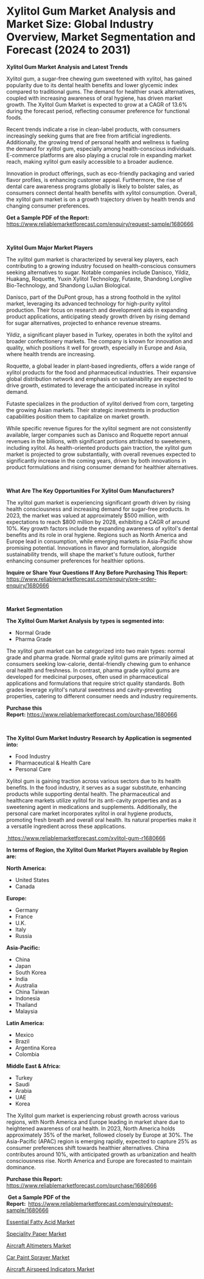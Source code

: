 <p><h1>Xylitol Gum Market Analysis and Market Size: Global Industry Overview, Market Segmentation and Forecast (2024 to 2031)</h1></p><p><strong>Xylitol Gum Market Analysis and Latest Trends</strong></p>
<p><p>Xylitol gum, a sugar-free chewing gum sweetened with xylitol, has gained popularity due to its dental health benefits and lower glycemic index compared to traditional gums. The demand for healthier snack alternatives, coupled with increasing awareness of oral hygiene, has driven market growth. The Xylitol Gum Market is expected to grow at a CAGR of 13.6% during the forecast period, reflecting consumer preference for functional foods.</p><p>Recent trends indicate a rise in clean-label products, with consumers increasingly seeking gums that are free from artificial ingredients. Additionally, the growing trend of personal health and wellness is fueling the demand for xylitol gum, especially among health-conscious individuals. E-commerce platforms are also playing a crucial role in expanding market reach, making xylitol gum easily accessible to a broader audience. </p><p>Innovation in product offerings, such as eco-friendly packaging and varied flavor profiles, is enhancing customer appeal. Furthermore, the rise of dental care awareness programs globally is likely to bolster sales, as consumers connect dental health benefits with xylitol consumption. Overall, the xylitol gum market is on a growth trajectory driven by health trends and changing consumer preferences.</p></p>
<p><strong>Get a Sample PDF of the Report:&nbsp;</strong> <a href="https://www.reliablemarketforecast.com/enquiry/request-sample/1680666?utm_campaign=1110&utm_medium=2&utm_source=Github&utm_content=ia&utm_term=16122024&utm_id=xylitol-gum">https://www.reliablemarketforecast.com/enquiry/request-sample/1680666</a></p>
<p>&nbsp;</p>
<p><strong>Xylitol Gum Major Market Players</strong></p>
<p><p>The xylitol gum market is characterized by several key players, each contributing to a growing industry focused on health-conscious consumers seeking alternatives to sugar. Notable companies include Danisco, Yildiz, Huakang, Roquette, Yuxin Xylitol Technology, Futaste, Shandong Longlive Bio-Technology, and Shandong LuJian Biological. </p><p>Danisco, part of the DuPont group, has a strong foothold in the xylitol market, leveraging its advanced technology for high-purity xylitol production. Their focus on research and development aids in expanding product applications, anticipating steady growth driven by rising demand for sugar alternatives, projected to enhance revenue streams.</p><p>Yildiz, a significant player based in Turkey, operates in both the xylitol and broader confectionery markets. The company is known for innovation and quality, which positions it well for growth, especially in Europe and Asia, where health trends are increasing.</p><p>Roquette, a global leader in plant-based ingredients, offers a wide range of xylitol products for the food and pharmaceutical industries. Their expansive global distribution network and emphasis on sustainability are expected to drive growth, estimated to leverage the anticipated increase in xylitol demand.</p><p>Futaste specializes in the production of xylitol derived from corn, targeting the growing Asian markets. Their strategic investments in production capabilities position them to capitalize on market growth.</p><p>While specific revenue figures for the xylitol segment are not consistently available, larger companies such as Danisco and Roquette report annual revenues in the billions, with significant portions attributed to sweeteners, including xylitol. As health-oriented products gain traction, the xylitol gum market is projected to grow substantially, with overall revenues expected to significantly increase in the coming years, driven by both innovations in product formulations and rising consumer demand for healthier alternatives.</p></p>
<p>&nbsp;</p>
<p><strong>What Are The Key Opportunities For Xylitol Gum Manufacturers?</strong></p>
<p><p>The xylitol gum market is experiencing significant growth driven by rising health consciousness and increasing demand for sugar-free products. In 2023, the market was valued at approximately $500 million, with expectations to reach $800 million by 2028, exhibiting a CAGR of around 10%. Key growth factors include the expanding awareness of xylitol's dental benefits and its role in oral hygiene. Regions such as North America and Europe lead in consumption, while emerging markets in Asia-Pacific show promising potential. Innovations in flavor and formulation, alongside sustainability trends, will shape the market's future outlook, further enhancing consumer preferences for healthier options.</p></p>
<p><strong>Inquire or Share Your Questions If Any Before Purchasing This Report:</strong> <a href="https://www.reliablemarketforecast.com/enquiry/pre-order-enquiry/1680666?utm_campaign=1110&utm_medium=2&utm_source=Github&utm_content=ia&utm_term=16122024&utm_id=xylitol-gum">https://www.reliablemarketforecast.com/enquiry/pre-order-enquiry/1680666</a></p>
<p>&nbsp;</p>
<p><strong>Market Segmentation</strong></p>
<p><strong>The Xylitol Gum Market Analysis by types is segmented into:</strong></p>
<p><ul><li>Normal Grade</li><li>Pharma Grade</li></ul></p>
<p><p>The xylitol gum market can be categorized into two main types: normal grade and pharma grade. Normal grade xylitol gums are primarily aimed at consumers seeking low-calorie, dental-friendly chewing gum to enhance oral health and freshness. In contrast, pharma grade xylitol gums are developed for medicinal purposes, often used in pharmaceutical applications and formulations that require strict quality standards. Both grades leverage xylitol's natural sweetness and cavity-preventing properties, catering to different consumer needs and industry requirements.</p></p>
<p><strong>Purchase this Report:&nbsp;</strong><a href="https://www.reliablemarketforecast.com/purchase/1680666?utm_campaign=1110&utm_medium=2&utm_source=Github&utm_content=ia&utm_term=16122024&utm_id=xylitol-gum">https://www.reliablemarketforecast.com/purchase/1680666</a></p>
<p>&nbsp;</p>
<p><strong>The Xylitol Gum Market Industry Research by Application is segmented into:</strong></p>
<p><ul><li>Food Industry</li><li>Pharmaceutical & Health Care</li><li>Personal Care</li></ul></p>
<p><p>Xylitol gum is gaining traction across various sectors due to its health benefits. In the food industry, it serves as a sugar substitute, enhancing products while supporting dental health. The pharmaceutical and healthcare markets utilize xylitol for its anti-cavity properties and as a sweetening agent in medications and supplements. Additionally, the personal care market incorporates xylitol in oral hygiene products, promoting fresh breath and overall oral health. Its natural properties make it a versatile ingredient across these applications.</p></p>
<p><a href="https://www.reliablemarketforecast.com/xylitol-gum-r1680666?utm_campaign=1110&utm_medium=2&utm_source=Github&utm_content=ia&utm_term=16122024&utm_id=xylitol-gum">&nbsp;https://www.reliablemarketforecast.com/xylitol-gum-r1680666</a></p>
<p><strong>In terms of Region, the Xylitol Gum Market Players available by Region are:</strong></p>
<p>
    <p> <strong> North America: </strong>
        <ul>
            <li>United States</li>
            <li>Canada</li>
        </ul>
        </p> 
    <p> <strong> Europe: </strong>
        <ul>
            <li>Germany</li>
            <li>France</li>
            <li>U.K.</li>
            <li>Italy</li>
            <li>Russia</li>
        </ul>
        </p> 
    <p> <strong> Asia-Pacific: </strong>
        <ul>
            <li>China</li>
            <li>Japan</li>
            <li>South Korea</li>
            <li>India</li>
            <li>Australia</li>
            <li>China Taiwan</li>
            <li>Indonesia</li>
            <li>Thailand</li>
            <li>Malaysia</li>
        </ul>
        </p> 
    <p> <strong> Latin America: </strong>
        <ul>
            <li>Mexico</li>
            <li>Brazil</li>
            <li>Argentina Korea</li>
            <li>Colombia</li>
        </ul>
        </p> 
    <p> <strong> Middle East & Africa: </strong>
        <ul>
            <li>Turkey</li>
            <li>Saudi</li>
            <li>Arabia</li>
            <li>UAE</li>
            <li>Korea</li>
        </ul>
    </p>
    </p>
<p><p>The Xylitol gum market is experiencing robust growth across various regions, with North America and Europe leading in market share due to heightened awareness of oral health. In 2023, North America holds approximately 35% of the market, followed closely by Europe at 30%. The Asia-Pacific (APAC) region is emerging rapidly, expected to capture 25% as consumer preferences shift towards healthier alternatives. China contributes around 10%, with anticipated growth as urbanization and health consciousness rise. North America and Europe are forecasted to maintain dominance.</p></p>
<p><strong>Purchase this Report: </strong><a href="https://www.reliablemarketforecast.com/purchase/1680666?utm_campaign=1110&utm_medium=2&utm_source=Github&utm_content=ia&utm_term=16122024&utm_id=xylitol-gum">https://www.reliablemarketforecast.com/purchase/1680666</a></p>
<p>&nbsp;<strong>Get a Sample PDF of the Report:&nbsp;&nbsp;</strong><a href="https://www.reliablemarketforecast.com/enquiry/request-sample/1680666?utm_campaign=1110&utm_medium=2&utm_source=Github&utm_content=ia&utm_term=16122024&utm_id=xylitol-gum">https://www.reliablemarketforecast.com/enquiry/request-sample/1680666</a></p>
<p><strong></strong></p>
<p><p><a href="https://www.linkedin.com/pulse/global-overview-essential-fatty-acid-market-revenue-share-tkgwe?utm_campaign=1110&utm_medium=2&utm_source=Github&utm_content=ia&utm_term=16122024&utm_id=xylitol-gum">Essential Fatty Acid Market</a></p><p><a href="https://www.linkedin.com/pulse/speciality-paper-market-sizeshare-recent-development-sales-cprif?utm_campaign=1110&utm_medium=2&utm_source=Github&utm_content=ia&utm_term=16122024&utm_id=xylitol-gum">Speciality Paper Market</a></p><p><a href="https://www.linkedin.com/pulse/navigating-aircraft-altimeters-market-size-trends-revenue-growth-vq1ce?utm_campaign=1110&utm_medium=2&utm_source=Github&utm_content=ia&utm_term=16122024&utm_id=xylitol-gum">Aircraft Altimeters Market</a></p><p><a href="https://www.linkedin.com/pulse/understanding-supply-demand-dynamics-insights-from-car-1b9re?utm_campaign=1110&utm_medium=2&utm_source=Github&utm_content=ia&utm_term=16122024&utm_id=xylitol-gum">Car Paint Sprayer Market</a></p><p><a href="https://www.linkedin.com/pulse/competitive-intelligence-aircraft-airspeed-indicators-market-7kqle?utm_campaign=1110&utm_medium=2&utm_source=Github&utm_content=ia&utm_term=16122024&utm_id=xylitol-gum">Aircraft Airspeed Indicators Market</a></p></p>